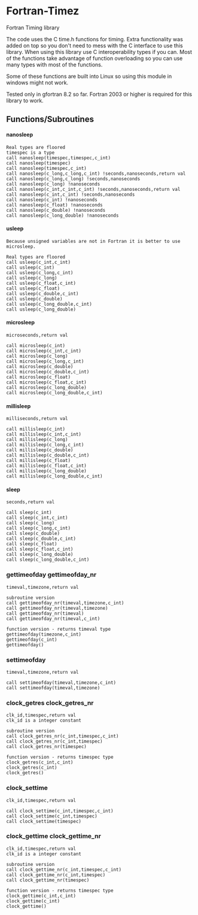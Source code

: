# Fortran-Timez
Fortran Timing library

The code uses the C time.h functions for timing. Extra functionality was added on top so you don't need to mess with the C interface to use this library. When using this library use C interoperability types if you can. Most of the functions take advantage of function overloading so you can use many types with most of the functions. 

Some of these functions are built into Linux so using this module in windows might not work.

Tested only in gfortran 8.2 so far. Fortran 2003 or higher is required for this library to work.

## Functions/Subroutines

#### nanosleep
```
Real types are floored
timespec is a type
call nanosleep(timespec,timespec,c_int)
call nanosleep(timespec)
call nanosleep(timespec,c_int)
call nanosleep(c_long,c_long,c_int) !seconds,nanoseconds,return val
call nanosleep(c_long,c_long) !seconds,nanoseconds
call nanosleep(c_long) !nanoseconds
call nanosleep(c_int,c_int,c_int) !seconds,nanoseconds,return val
call nanosleep(c_int,c_int) !seconds,nanoseconds
call nanosleep(c_int) !nanoseconds
call nanosleep(c_float) !nanoseconds
call nanosleep(c_double) !nanoseconds
call nanosleep(c_long_double) !nanoseconds
```
#### usleep
```
Because unsigned variables are not in Fortran it is better to use microsleep.

Real types are floored
call usleep(c_int,c_int)
call usleep(c_int)
call usleep(c_long,c_int)
call usleep(c_long)
call usleep(c_float,c_int)
call usleep(c_float)
call usleep(c_double,c_int)
call usleep(c_double)
call usleep(c_long_double,c_int)
call usleep(c_long_double)
```
#### microsleep
```
microseconds,return val

call microsleep(c_int) 
call microsleep(c_int,c_int)
call microsleep(c_long)
call microsleep(c_long,c_int)
call microsleep(c_double)
call microsleep(c_double,c_int)
call microsleep(c_float)
call microsleep(c_float,c_int)
call microsleep(c_long_double)
call microsleep(c_long_double,c_int)
```
#### millisleep
```
milliseconds,return val

call millisleep(c_int) 
call millisleep(c_int,c_int)
call millisleep(c_long)
call millisleep(c_long,c_int)
call millisleep(c_double)
call millisleep(c_double,c_int)
call millisleep(c_float)
call millisleep(c_float,c_int)
call millisleep(c_long_double)
call millisleep(c_long_double,c_int)
```
#### sleep
```
seconds,return val

call sleep(c_int) 
call sleep(c_int,c_int)
call sleep(c_long) 
call sleep(c_long,c_int)
call sleep(c_double)
call sleep(c_double,c_int)
call sleep(c_float)
call sleep(c_float,c_int)
call sleep(c_long_double)
call sleep(c_long_double,c_int)
```
### gettimeofday gettimeofday_nr
```
timeval,timezone,return val

subroutine version
call gettimeofday_nr(timeval,timezone,c_int)
call gettimeofday_nr(timeval,timezone)
call gettimeofday_nr(timeval)
call gettimeofday_nr(timeval,c_int)

function version - returns timeval type
gettimeofday(timezone,c_int)
gettimeofday(c_int)
gettimeofday()
```
### settimeofday
```
timeval,timezone,return val

call settimeofday(timeval,timezone,c_int)
call settimeofday(timeval,timezone)
```
### clock_getres clock_getres_nr
```
clk_id,timespec,return val
clk_id is a integer constant

subroutine version
call clock_getres_nr(c_int,timespec,c_int)
call clock_getres_nr(c_int,timespec)
call clock_getres_nr(timespec)

function version - returns timespec type
clock_getres(c_int,c_int)
clock_getres(c_int)
clock_getres()
```
### clock_settime
```
clk_id,timespec,return val

call clock_settime(c_int,timespec,c_int)
call clock_settime(c_int,timespec)
call clock_settime(timespec)
```
### clock_gettime clock_gettime_nr
```
clk_id,timespec,return val
clk_id is a integer constant

subroutine version
call clock_gettime_nr(c_int,timespec,c_int)
call clock_gettime_nr(c_int,timespec)
call clock_gettime_nr(timespec)

function version - returns timespec type
clock_gettime(c_int,c_int)
clock_gettime(c_int)
clock_gettime()
```

